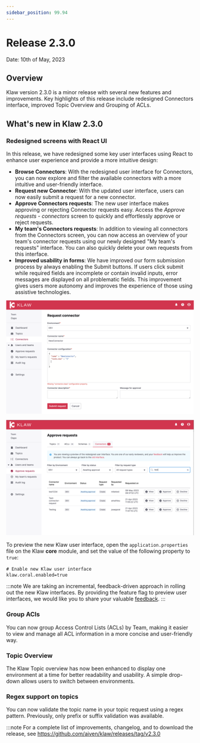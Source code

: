 ```yaml
---
sidebar_position: 99.94
---
```


# Release 2.3.0

Date: 10th of May, 2023

## Overview

Klaw version 2.3.0 is a minor release with several new features and
improvements. Key highlights of this release include redesigned
Connectors interface, improved Topic Overview and Grouping of ACLs.

## What's new in Klaw 2.3.0

### Redesigned screens with React UI

In this release, we have redesigned some key user interfaces using React
to enhance user experience and provide a more intuitive design:

-   **Browse Connectors**: With the redesigned user interface for
    Connectors, you can now explore and filter the available connectors
    with a more intuitive and user-friendly interface.
-   **Request new Connector**: With the updated user interface, users
    can now easily submit a request for a new connector.
-   **Approve Connectors requests**: The new user interface makes
    approving or rejecting Connector requests easy. Access the *Approve
    requests - connectors* screen to quickly and effortlessly approve or
    reject requests.
-   **My team's Connectors requests**: In addition to viewing all
    connectors from the Connectors screen, you can now access an
    overview of your team's connector requests using our newly designed
    \"My team's requests\" interface. You can also quickly delete your
    own requests from this interface.
-   **Improved usability in forms**: We have improved our form
    submission process by always enabling the Submit buttons. If users
    click submit while required fields are incomplete or contain invalid
    inputs, error messages are displayed on all problematic fields. This
    improvement gives users more autonomy and improves the experience of
    those using assistive technologies.

![image](../../static/images/release-230-react-ui.png)

![image](../../static/images/release-230-react-ui-approvals.png)

To preview the new Klaw user interface, open the
`application.properties` file on the Klaw **core** module, and set the
value of the following property to `true`:

    # Enable new Klaw user interface
    klaw.coral.enabled=true

:::note
We are taking an incremental, feedback-driven approach in rolling out
the new Klaw interfaces. By providing the feature flag to preview user
interfaces, we would like you to share your valuable
[feedback](https://github.com/aiven/klaw/issues/new?assignees=&labels=&template=03_feature.md).
:::

### Group ACls

You can now group Access Control Lists (ACLs) by Team, making it easier
to view and manage all ACL information in a more concise and
user-friendly way.

### Topic Overview

The Klaw Topic overview has now been enhanced to display one
environment at a time for better readability and usability. A simple
drop-down allows users to switch between environments.

### Regex support on topics

You can now validate the topic name in your topic request using a regex
pattern. Previously, only prefix or suffix validation was available.

:::note
For a complete list of improvements, changelog, and to download the
release, see <https://github.com/aiven/klaw/releases/tag/v2.3.0>

